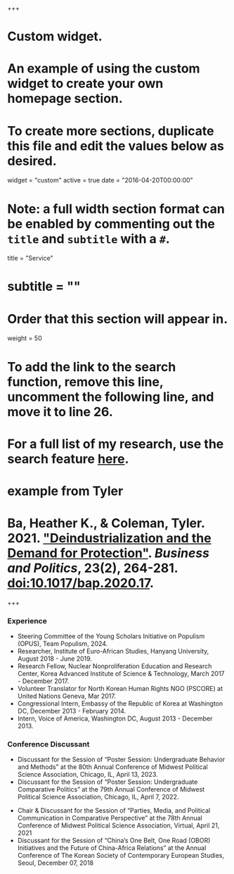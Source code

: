 +++
# Custom widget.
# An example of using the custom widget to create your own homepage section.
# To create more sections, duplicate this file and edit the values below as desired.
widget = "custom"
active = true
date = "2016-04-20T00:00:00"

# Note: a full width section format can be enabled by commenting out the `title` and `subtitle` with a `#`.
title = "Service"
# subtitle = ""


# Order that this section will appear in.
weight = 50

# To add the link to the search function, remove this line, uncomment the following line, and move it to line 26.
# For a full list of my research, use the search feature [here](https://www.jacobauthement.com/publication).

# example from Tyler
# Ba, Heather K., & Coleman, Tyler. 2021. ["Deindustrialization and the Demand for Protection"](https://www.tyler-coleman.com/publication/bacoleman2021). _Business and Politics_, 23(2), 264-281. [doi:10.1017/bap.2020.17](https://doi.org/10.1017/bap.2020.17).




+++

### Experience 

+ Steering Committee of the Young Scholars Initiative on Populism (OPUS), Team Populism, 2024.
+ Researcher, Institute of Euro-African Studies, Hanyang University, August 2018 - June 2019.
+ Research Fellow, Nuclear Nonproliferation Education and Research Center, Korea Advanced Institute of Science & Technology, March 2017 - December 2017.
+ Volunteer Translator for North Korean Human Rights NGO (PSCORE) at United Nations Geneva, Mar 2017.
+ Congressional Intern, Embassy of the Republic of Korea at Washington DC, December 2013 - February 2014.
+ Intern, Voice of America, Washington DC, August 2013 - December 2013.

### Conference Discussant

+ Discussant for the Session of “Poster Session: Undergraduate Behavior and Methods” at the 80th Annual Conference of Midwest Political Science Association, Chicago, IL, April 13, 2023.
+ Discussant for the Session of “Poster Session: Undergraduate Comparative Politics” at the 79th Annual Conference of Midwest Political Science Association, Chicago, IL, April 7, 2022. </p>
+ Chair & Discussant for the Session of “Parties, Media, and Political Communication in Comparative Perspective” at the 78th Annual Conference of Midwest Political Science Association, Virtual, April 21, 2021
+ Discussant for the Session of “China’s One Belt, One Road (OBOR) Initiatives and the Future of China-Africa Relations” at the Annual Conference of The Korean Society of Contemporary European Studies, Seoul, December 07, 2018

